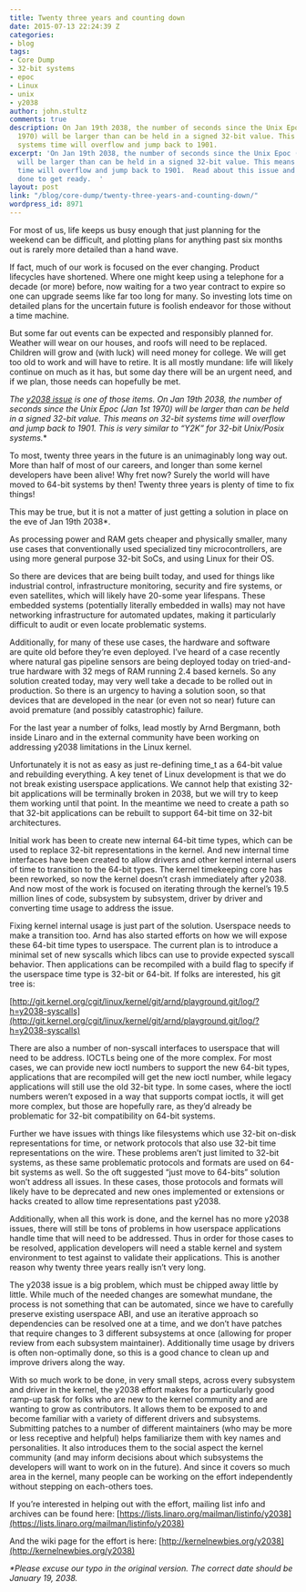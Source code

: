 ```yaml
---
title: Twenty three years and counting down
date: 2015-07-13 22:24:39 Z
categories:
- blog
tags:
- Core Dump
- 32-bit systems
- epoc
- Linux
- unix
- y2038
author: john.stultz
comments: true
description: On Jan 19th 2038, the number of seconds since the Unix Epoc (Jan 1st
  1970) will be larger than can be held in a signed 32-bit value. This means on 32-bit
  systems time will overflow and jump back to 1901.
excerpt: 'On Jan 19th 2038, the number of seconds since the Unix Epoc (Jan 1st 1970)
  will be larger than can be held in a signed 32-bit value. This means on 32-bit systems
  time will overflow and jump back to 1901.  Read about this issue and what is being
  done to get ready.  '
layout: post
link: "/blog/core-dump/twenty-three-years-and-counting-down/"
wordpress_id: 8971
---
```


For most of us, life keeps us busy enough that just planning for the weekend can be difficult, and plotting plans for anything past six months out is rarely more detailed than a hand wave.

If fact, much of our work is focused on the ever changing. Product lifecycles have shortened. Where one might keep using a telephone for a decade (or more) before, now waiting for a two year contract to expire so one can upgrade seems like far too long for many. So investing lots time on detailed plans for the uncertain future is foolish endeavor for those without a time machine.

But some far out events can be expected and responsibly planned for. Weather will wear on our houses, and roofs will need to be replaced. Children will grow and (with luck) will need money for college. We will get too old to work and will have to retire. It is all mostly mundane: life will likely continue on much as it has, but some day there will be an urgent need, and if we plan, those needs can hopefully be met.

**The [y2038 issue](https://en.wikipedia.org/wiki/Year_2038_problem) is one of those items. On Jan 19th 2038*, the number of seconds since the Unix Epoc (Jan 1st 1970) will be larger than can be held in a signed 32-bit value. This means on 32-bit systems time will overflow and jump back to 1901. This is very similar to “Y2K” for 32-bit Unix/Posix systems.**

To most, twenty three years in the future is an unimaginably long way out. More than half of most of our careers, and longer than some kernel developers have been alive! Why fret now? Surely the world will have moved to 64-bit systems by then! Twenty three years is plenty of time to fix things!

This may be true, but it is not a matter of just getting a solution in place on the eve of Jan 19th 2038*.

As processing power and RAM gets cheaper and physically smaller, many use cases that conventionally used specialized tiny microcontrollers, are using more general purpose 32-bit SoCs, and using Linux for their OS.

So there are devices that are being built today, and used for things like industrial control, infrastructure monitoring, security and fire systems, or even satellites, which will likely have 20-some year lifespans. These embedded systems (potentially literally embedded in walls) may not have networking infrastructure for automated updates, making it particularly difficult to audit or even locate problematic systems.

Additionally, for many of these use cases, the hardware and software are quite old before they’re even deployed. I’ve heard of a case recently where natural gas pipeline sensors are being deployed today on tried-and-true hardware with 32 megs of RAM running 2.4 based kernels. So any solution created today, may very well take a decade to be rolled out in production. So there is an urgency to having a solution soon, so that devices that are developed in the near (or even not so near) future can avoid premature (and possibly catastrophic) failure.

For the last year a number of folks, lead mostly by Arnd Bergmann, both inside Linaro and in the external community have been working on addressing y2038 limitations in the Linux kernel.

Unfortunately it is not as easy as just re-defining time_t as a 64-bit value and rebuilding everything. A key tenet of Linux development is that we do not break existing userspace applications. We cannot help that existing 32-bit applications will be terminally broken in 2038, but we will try to keep them working until that point. In the meantime we need to create a path so that 32-bit applications can be rebuilt to support 64-bit time on 32-bit architectures.

Initial work has been to create new internal 64-bit time types, which can be used to replace 32-bit representations in the kernel. And new internal time interfaces have been created to allow drivers and other kernel internal users of time to transition to the 64-bit types. The kernel timekeeping core has been reworked, so now the kernel doesn’t crash immediately after y2038. And now most of the work is focused on iterating through the kernel’s 19.5 million lines of code, subsystem by subsystem, driver by driver and converting time usage to address the issue.

Fixing kernel internal usage is just part of the solution. Userspace needs to make a transition too. Arnd has also started efforts on how we will expose these 64-bit time types to userspace. The current plan is to introduce a minimal set of new syscalls which libcs can use to provide expected syscall behavior. Then applications can be recompiled with a build flag to specify if the userspace time type is 32-bit or 64-bit. If folks are interested, his git tree is:

[http://git.kernel.org/cgit/linux/kernel/git/arnd/playground.git/log/?h=y2038-syscalls](http://git.kernel.org/cgit/linux/kernel/git/arnd/playground.git/log/?h=y2038-syscalls)

There are also a number of non-syscall interfaces to userspace that will need to be address. IOCTLs being one of the more complex. For most cases, we can provide new ioctl numbers to support the new 64-bit types, applications that are recompiled will get the new ioctl number, while legacy applications will still use the old 32-bit type. In some cases, where the ioctl numbers weren’t exposed in a way that supports compat ioctls, it will get more complex, but those are hopefully rare, as they’d already be problematic for 32-bit compatibility on 64-bit systems.

Further we have issues with things like filesystems which use 32-bit on-disk representations for time, or network protocols that also use 32-bit time representations on the wire. These problems aren’t just limited to 32-bit systems, as these same problematic protocols and formats are used on 64-bit systems as well. So the oft suggested “just move to 64-bits” solution won’t address all issues. In these cases, those protocols and formats will likely have to be deprecated and new ones implemented or extensions or hacks created to allow time representations past y2038.

Additionally, when all this work is done, and the kernel has no more y2038 issues, there will still be tons of problems in how userspace applications handle time that will need to be addressed. Thus in order for those cases to be resolved, application developers will need a stable kernel and system environment to test against to validate their applications. This is another reason why twenty three years really isn’t very long.

The y2038 issue is a big problem, which must be chipped away little by little. While much of the needed changes are somewhat mundane, the process is not something that can be automated, since we have to carefully preserve existing userspace ABI, and use an iterative approach so dependencies can be resolved one at a time, and we don’t have patches that require changes to 3 different subsystems at once (allowing for proper review from each subsystem maintainer). Additionally time usage by drivers is often non-optimally done, so this is a good chance to clean up and improve drivers along the way.

With so much work to be done, in very small steps, across every subsystem and driver in the kernel, the y2038 effort makes for a particularly good ramp-up task for folks who are new to the kernel community and are wanting to grow as contributors. It allows them to be exposed to and become familiar with a variety of different drivers and subsystems. Submitting patches to a number of different maintainers (who may be more or less receptive and helpful) helps familiarize them with key names and personalities. It also introduces them to the social aspect the kernel community (and may inform decisions about which subsystems the developers will want to work on in the future). And since it covers so much area in the kernel, many people can be working on the effort independently without stepping on each-others toes.

If you’re interested in helping out with the effort, mailing list info and archives can be found here: [https://lists.linaro.org/mailman/listinfo/y2038](https://lists.linaro.org/mailman/listinfo/y2038)

And the wiki page for the effort is here: [http://kernelnewbies.org/y2038](http://kernelnewbies.org/y2038)

_*Please excuse our typo in the original version. The correct date should be January 19, 2038._